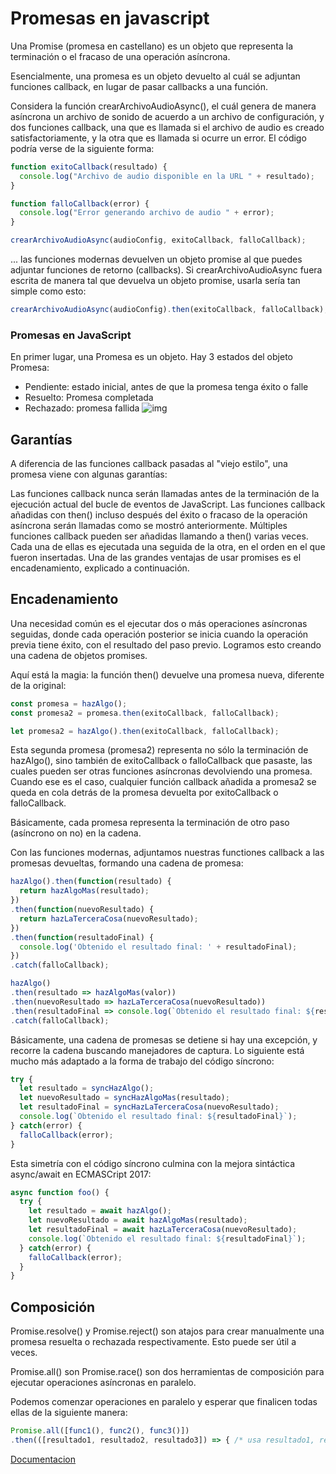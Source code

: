 # Promesas en javascript

Una Promise (promesa en castellano) es un objeto que representa la terminación o el fracaso de una operación asíncrona. 

Esencialmente, una promesa es un objeto devuelto al cuál se adjuntan funciones callback, en lugar de pasar callbacks a una función.

Considera la función crearArchivoAudioAsync(), el cuál genera de manera asíncrona un archivo de sonido de acuerdo a un archivo de configuración, y dos funciones callback, una que es llamada si el archivo de audio es creado satisfactoriamente, y la otra que es llamada si ocurre un error. El código podría verse de la siguiente forma:
```javascript	
function exitoCallback(resultado) {
  console.log("Archivo de audio disponible en la URL " + resultado);
}

function falloCallback(error) {
  console.log("Error generando archivo de audio " + error);
}

crearArchivoAudioAsync(audioConfig, exitoCallback, falloCallback);
```
... las funciones modernas devuelven un objeto promise al que puedes adjuntar funciones de retorno (callbacks). Si crearArchivoAudioAsync fuera escrita de manera tal que devuelva un objeto promise, usarla sería tan simple como esto:



```javascript
crearArchivoAudioAsync(audioConfig).then(exitoCallback, falloCallback);
```	

### Promesas en JavaScript
En primer lugar, una Promesa es un objeto. Hay 3 estados del objeto Promesa:

- Pendiente: estado inicial, antes de que la promesa tenga éxito o falle
- Resuelto: Promesa completada
- Rechazado: promesa fallida
![img](https://www.freecodecamp.org/news/content/images/2020/06/Ekran-Resmi-2020-06-06-12.21.27.png)



## Garantías
A diferencia de las funciones callback pasadas al "viejo estilo", una promesa viene con algunas garantías:

Las funciones callback nunca serán llamadas antes de la terminación de la ejecución actual del bucle de eventos de JavaScript.
Las funciones callback añadidas con then() incluso después del éxito o fracaso de la operación asíncrona serán llamadas como se mostró anteriormente.
Múltiples funciones callback pueden ser añadidas llamando a then() varias veces. Cada una de ellas es ejecutada una seguida de la otra, en el orden en el que fueron insertadas.
Una de las grandes ventajas de usar promises es el encadenamiento, explicado a continuación.

## Encadenamiento
Una necesidad común es el ejecutar dos o más operaciones asíncronas seguidas, donde cada operación posterior se inicia cuando la operación previa tiene éxito, con el resultado del paso previo. Logramos esto creando una cadena de objetos promises.

Aquí está la magia: la función then() devuelve una promesa nueva, diferente de la original:
```javascript
const promesa = hazAlgo();
const promesa2 = promesa.then(exitoCallback, falloCallback);

```
```javascript
let promesa2 = hazAlgo().then(exitoCallback, falloCallback);
```	
Esta segunda promesa (promesa2) representa no sólo la terminación de hazAlgo(), sino también de exitoCallback o falloCallback que pasaste, las cuales pueden ser otras funciones asíncronas devolviendo una promesa. Cuando ese es el caso, cualquier función callback añadida a promesa2 se queda en cola detrás de la promesa devuelta por exitoCallback o falloCallback.

Básicamente, cada promesa representa la terminación de otro paso (asíncrono on no) en la cadena.

Con las funciones modernas, adjuntamos nuestras functiones callback a las promesas devueltas, formando una cadena de promesa:
```javascript
hazAlgo().then(function(resultado) {
  return hazAlgoMas(resultado);
})
.then(function(nuevoResultado) {
  return hazLaTerceraCosa(nuevoResultado);
})
.then(function(resultadoFinal) {
  console.log('Obtenido el resultado final: ' + resultadoFinal);
})
.catch(falloCallback);
```
```javascript
hazAlgo()
.then(resultado => hazAlgoMas(valor))
.then(nuevoResultado => hazLaTerceraCosa(nuevoResultado))
.then(resultadoFinal => console.log(`Obtenido el resultado final: ${resultadoFinal}`))
.catch(falloCallback);

```

Básicamente, una cadena de promesas se detiene si hay una excepción, y recorre la cadena buscando manejadores de captura. Lo siguiente está mucho más adaptado a la forma de trabajo del código síncrono:

```javascript
try {
  let resultado = syncHazAlgo();
  let nuevoResultado = syncHazAlgoMas(resultado);
  let resultadoFinal = syncHazLaTerceraCosa(nuevoResultado);
  console.log(`Obtenido el resultado final: ${resultadoFinal}`);
} catch(error) {
  falloCallback(error);
}
```

Esta simetría con el código síncrono culmina con la mejora sintáctica async/await en ECMASCript 2017:

```javascript
async function foo() {
  try {
    let resultado = await hazAlgo();
    let nuevoResultado = await hazAlgoMas(resultado);
    let resultadoFinal = await hazLaTerceraCosa(nuevoResultado);
    console.log(`Obtenido el resultado final: ${resultadoFinal}`);
  } catch(error) {
    falloCallback(error);
  }
}
```
## Composición
Promise.resolve() y Promise.reject() son atajos para crear manualmente una promesa resuelta o rechazada respectivamente. Esto puede ser útil a veces.

Promise.all() son Promise.race() son dos herramientas de composición para ejecutar operaciones asíncronas en paralelo.

Podemos comenzar operaciones en paralelo y esperar que finalicen todas ellas de la siguiente manera:

```javascript
Promise.all([func1(), func2(), func3()])
.then(([resultado1, resultado2, resultado3]) => { /* usa resultado1, resultado2 y resultado3 */ });
```

[Documentacion](https://developer.mozilla.org/es/docs/Web/JavaScript/Guide/Using_promises)


